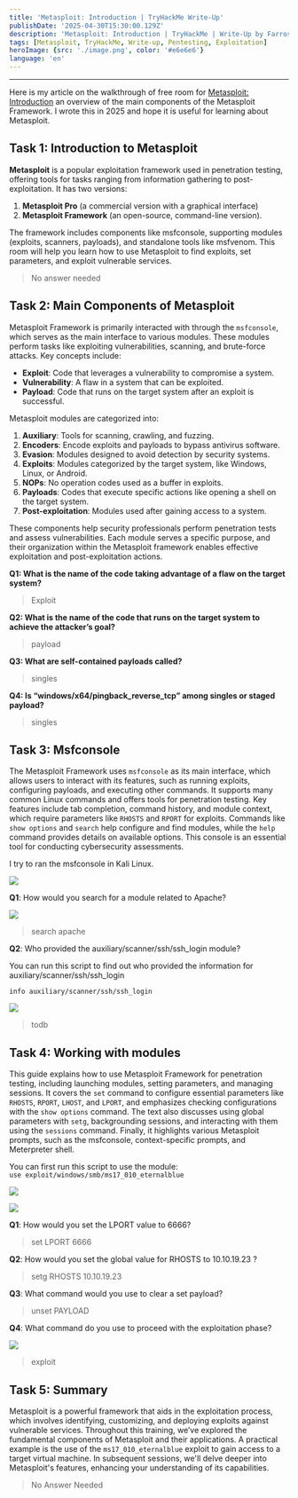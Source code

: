 ```yaml
---
title: 'Metasploit: Introduction | TryHackMe Write-Up'
publishDate: '2025-04-30T15:30:00.129Z'
description: 'Metasploit: Introduction | TryHackMe | Write-Up by FarrosFR.'
tags: [Metasploit, TryHackMe, Write-up, Pentesting, Exploitation]
heroImage: {src: './image.png', color: '#e6e6e6'}
language: 'en'
---
```

* * *

Here is my article on the walkthrough of free room for [Metasploit: Introduction](https://tryhackme.com/room/metasploitintro) an overview of the main components of the Metasploit Framework. I wrote this in 2025 and hope it is useful for learning about Metasploit.

## Task 1: Introduction to Metasploit

**Metasploit** is a popular exploitation framework used in penetration testing, offering tools for tasks ranging from information gathering to post-exploitation. It has two versions:

1.  **Metasploit Pro** (a commercial version with a graphical interface)
2.  **Metasploit Framework** (an open-source, command-line version).

The framework includes components like msfconsole, supporting modules (exploits, scanners, payloads), and standalone tools like msfvenom. This room will help you learn how to use Metasploit to find exploits, set parameters, and exploit vulnerable services.

> No answer needed

## Task 2: Main Components of Metasploit

Metasploit Framework is primarily interacted with through the `msfconsole`, which serves as the main interface to various modules. These modules perform tasks like exploiting vulnerabilities, scanning, and brute-force attacks. Key concepts include:

*   **Exploit**: Code that leverages a vulnerability to compromise a system.
*   **Vulnerability**: A flaw in a system that can be exploited.
*   **Payload**: Code that runs on the target system after an exploit is successful.

Metasploit modules are categorized into:

1.  **Auxiliary**: Tools for scanning, crawling, and fuzzing.
2.  **Encoders**: Encode exploits and payloads to bypass antivirus software.
3.  **Evasion**: Modules designed to avoid detection by security systems.
4.  **Exploits**: Modules categorized by the target system, like Windows, Linux, or Android.
5.  **NOPs**: No operation codes used as a buffer in exploits.
6.  **Payloads**: Codes that execute specific actions like opening a shell on the target system.
7.  **Post-exploitation**: Modules used after gaining access to a system.

These components help security professionals perform penetration tests and assess vulnerabilities. Each module serves a specific purpose, and their organization within the Metasploit framework enables effective exploitation and post-exploitation actions.

**Q1: What is the name of the code taking advantage of a flaw on the target system?**

> Exploit

**Q2: What is the name of the code that runs on the target system to achieve the attacker’s goal?**

> payload

**Q3: What are self-contained payloads called?**

> singles

**Q4: Is “windows/x64/pingback\_reverse\_tcp” among singles or staged payload?**

> singles

## Task 3: Msfconsole

The Metasploit Framework uses `msfconsole` as its main interface, which allows users to interact with its features, such as running exploits, configuring payloads, and executing other commands. It supports many common Linux commands and offers tools for penetration testing. Key features include tab completion, command history, and module context, which require parameters like `RHOSTS` and `RPORT` for exploits. Commands like `show options` and `search` help configure and find modules, while the `help` command provides details on available options. This console is an essential tool for conducting cybersecurity assessments.

I try to ran the msfconsole in Kali Linux.

![](https://cdn-images-1.medium.com/max/800/1*u9OiS4UQAbYoJcgGKb2SIQ.png)

**Q1**: How would you search for a module related to Apache?

![](https://cdn-images-1.medium.com/max/800/1*qVhKZ6n8mL4H05tXJUxz8w.png)

> search apache

**Q2**: Who provided the auxiliary/scanner/ssh/ssh\_login module?

You can run this script to find out who provided the information for auxiliary/scanner/ssh/ssh\_login

`info auxiliary/scanner/ssh/ssh_login`

![](https://cdn-images-1.medium.com/max/800/1*tnd0aCWKQJYg13qO3jpYdw.png)

> todb

## Task 4: Working with modules

This guide explains how to use Metasploit Framework for penetration testing, including launching modules, setting parameters, and managing sessions. It covers the `set` command to configure essential parameters like `RHOSTS`, `RPORT`, `LHOST`, and `LPORT`, and emphasizes checking configurations with the `show options` command. The text also discusses using global parameters with `setg`, backgrounding sessions, and interacting with them using the `sessions` command. Finally, it highlights various Metasploit prompts, such as the msfconsole, context-specific prompts, and Meterpreter shell.

You can first run this script to use the module:   
`use exploit/windows/smb/ms17_010_eternalblue`

![](https://cdn-images-1.medium.com/max/800/1*pEMQNeANyQTr2YlEvj0xhg.png)

![](https://cdn-images-1.medium.com/max/800/1*2Y7r_58CF2EC5763QUpQRA.png)

**Q1**: How would you set the LPORT value to 6666?

> set LPORT 6666

**Q2**: How would you set the global value for RHOSTS to 10.10.19.23 ?

> setg RHOSTS 10.10.19.23

**Q3**: What command would you use to clear a set payload?

> unset PAYLOAD

**Q4**: What command do you use to proceed with the exploitation phase?

![](https://cdn-images-1.medium.com/max/800/1*WKNmwX1VelSuooArrxgJiQ.png)

> exploit

## Task 5: Summary

Metasploit is a powerful framework that aids in the exploitation process, which involves identifying, customizing, and deploying exploits against vulnerable services. Throughout this training, we’ve explored the fundamental components of Metasploit and their applications. A practical example is the use of the `ms17_010_eternalblue` exploit to gain access to a target virtual machine. In subsequent sessions, we'll delve deeper into Metasploit's features, enhancing your understanding of its capabilities.

> No Answer Needed
